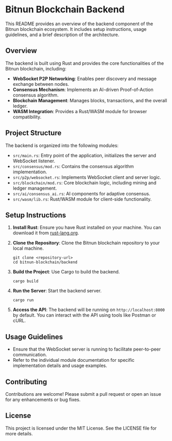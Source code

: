 # Bitnun Blockchain Backend

This README provides an overview of the backend component of the Bitnun blockchain ecosystem. It includes setup instructions, usage guidelines, and a brief description of the architecture.

## Overview

The backend is built using Rust and provides the core functionalities of the Bitnun blockchain, including:

- **WebSocket P2P Networking**: Enables peer discovery and message exchange between nodes.
- **Consensus Mechanism**: Implements an AI-driven Proof-of-Action consensus algorithm.
- **Blockchain Management**: Manages blocks, transactions, and the overall ledger.
- **WASM Integration**: Provides a Rust/WASM module for browser compatibility.

## Project Structure

The backend is organized into the following modules:

- `src/main.rs`: Entry point of the application, initializes the server and WebSocket listener.
- `src/consensus/mod.rs`: Contains the consensus algorithm implementation.
- `src/p2p/websocket.rs`: Implements WebSocket client and server logic.
- `src/blockchain/mod.rs`: Core blockchain logic, including mining and ledger management.
- `src/ai/consensus_ai.rs`: AI components for adaptive consensus.
- `src/wasm/lib.rs`: Rust/WASM module for client-side functionality.

## Setup Instructions

1. **Install Rust**: Ensure you have Rust installed on your machine. You can download it from [rust-lang.org](https://www.rust-lang.org/).

2. **Clone the Repository**: Clone the Bitnun blockchain repository to your local machine.

   ```
   git clone <repository-url>
   cd bitnun-blockchain/backend
   ```

3. **Build the Project**: Use Cargo to build the backend.

   ```
   cargo build
   ```

4. **Run the Server**: Start the backend server.

   ```
   cargo run
   ```

5. **Access the API**: The backend will be running on `http://localhost:8000` by default. You can interact with the API using tools like Postman or cURL.

## Usage Guidelines

- Ensure that the WebSocket server is running to facilitate peer-to-peer communication.
- Refer to the individual module documentation for specific implementation details and usage examples.

## Contributing

Contributions are welcome! Please submit a pull request or open an issue for any enhancements or bug fixes.

## License

This project is licensed under the MIT License. See the LICENSE file for more details.